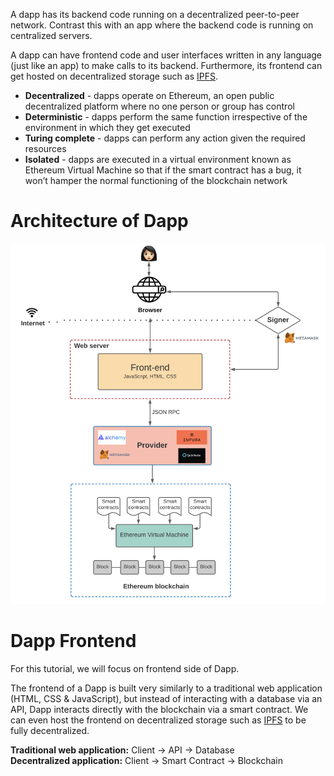 A dapp has its backend code running on a decentralized peer-to-peer network. Contrast this with an app where the backend code is running on centralized servers.

A dapp can have frontend code and user interfaces written in any language (just like an app) to make calls to its backend. Furthermore, its frontend can get hosted on decentralized storage such as [IPFS](https://ipfs.io/).

- **Decentralized** - dapps operate on Ethereum, an open public decentralized platform where no one person or group has control
- **Deterministic** - dapps perform the same function irrespective of the environment in which they get executed
- **Turing complete** - dapps can perform any action given the required resources
- **Isolated** - dapps are executed in a virtual environment known as Ethereum Virtual Machine so that if the smart contract has a bug, it won’t hamper the normal functioning of the blockchain network

# Architecture of Dapp

![Architecture of Dapp](../assets/images/architecture-of-dapp.png)

# Dapp Frontend

For this tutorial, we will focus on frontend side of Dapp.

The frontend of a Dapp is built very similarly to a traditional web application (HTML, CSS & JavaScript), but instead of interacting with a database via an API, Dapp interacts directly with the blockchain via a smart contract. We can even host the frontend on decentralized storage such as [IPFS](https://ipfs.io/) to be fully decentralized.

**Traditional web application:** Client → API → Database <br />
**Decentralized application:** Client → Smart Contract → Blockchain
